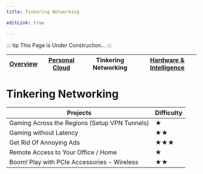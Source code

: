 ```yaml
---
title: Tinkering Networking

editLink: true

---
```


::: tip
This Page is Under Construction...
:::

| [Overview](..) | [Personal Cloud](../personal-cloud/) | Tinkering Networking | [Hardware & Intelligence](../hardware-n-intelligence/) |
| --- | --- | --- | --- |

# Tinkering Networking

| Projects                                                     | Difficulty |
| ------------------------------------------------------------ | ---------- |
| Gaming Across the Regions (Setup VPN Tunnels)                | ★          |
| Gaming without Latency                                       | ★★         |
| Get Rid Of Annoying Ads                                      | ★★★        |
| Remote Access to Your Office / Home                          | ★          |
| Boom! Play with PCIe Accessories - Wireless                  | ★★         |